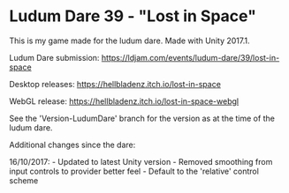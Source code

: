 # Ludum Dare 39 - "Lost in Space"

This is my game made for the ludum dare. Made with Unity 2017.1.

Ludum Dare submission: https://ldjam.com/events/ludum-dare/39/lost-in-space



Desktop releases: https://hellbladenz.itch.io/lost-in-space

WebGL release: https://hellbladenz.itch.io/lost-in-space-webgl


See the 'Version-LudumDare' branch for the version as at the time of the ludum dare.


Additional changes since the dare:

16/10/2017:
	- Updated to latest Unity version
	- Removed smoothing from input controls to provider better feel
	- Default to the 'relative' control scheme